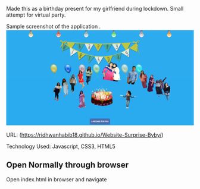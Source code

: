 Made this as a birthday present for my girlfriend during lockdown. Small attempt for virtual party.

Sample screenshot of the application .
![GitHub Logo](/images/screenshots/sample.jpg)

URL: (https://ridhwanhabib18.github.io/Website-Surprise-Byby/)

Technology Used: Javascript, CSS3, HTML5


## Open Normally through browser
Open index.html in browser and navigate


